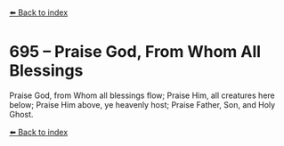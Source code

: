 [⬅️ Back to index](../README.md)

# 695 – Praise God, From Whom All Blessings

Praise God, from Whom all blessings flow;
Praise Him, all creatures here below;
Praise Him above, ye heavenly host;
Praise Father, Son, and Holy Ghost.

[⬅️ Back to index](../README.md)

